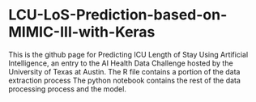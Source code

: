 # LCU-LoS-Prediction-based-on-MIMIC-III-with-Keras

This is the github page for Predicting ICU Length of Stay Using Artificial Intelligence, an entry to the AI Health Data Challenge hosted by the University of Texas at Austin. The R file contains a portion of the data extraction process The python notebook contains the rest of the data processing process and the model.
